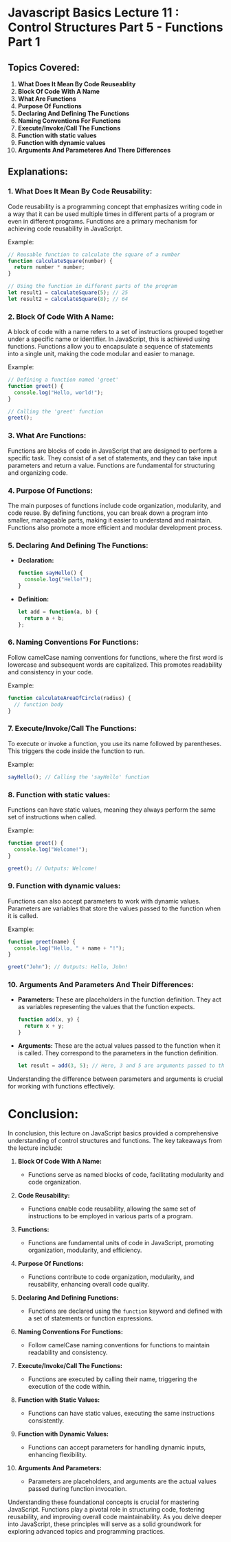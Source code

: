# Javascript Basics Lecture 11 : Control Structures Part 5 - Functions Part 1

## Topics Covered:

1. **What Does It Mean By Code Reuseablity**
2. **Block Of Code With A Name**
3. **What Are Functions**
4. **Purpose Of Functions**
5. **Declaring And Defining The Functions**
6. **Naming Conventions For Functions**
7. **Execute/Invoke/Call The Functions**
8. **Function with static values**
9. **Function with dynamic values**
10. **Arguments And Parameteres And There Differences**

## Explanations:

### 1. What Does It Mean By Code Reusability:

Code reusability is a programming concept that emphasizes writing code in a way that it can be used multiple times in different parts of a program or even in different programs. Functions are a primary mechanism for achieving code reusability in JavaScript.

Example:
```javascript
// Reusable function to calculate the square of a number
function calculateSquare(number) {
  return number * number;
}

// Using the function in different parts of the program
let result1 = calculateSquare(5); // 25
let result2 = calculateSquare(8); // 64
```

### 2. Block Of Code With A Name:

A block of code with a name refers to a set of instructions grouped together under a specific name or identifier. In JavaScript, this is achieved using functions. Functions allow you to encapsulate a sequence of statements into a single unit, making the code modular and easier to manage.

Example:
```javascript
// Defining a function named 'greet'
function greet() {
  console.log("Hello, world!");
}

// Calling the 'greet' function
greet();
```

### 3. What Are Functions:

Functions are blocks of code in JavaScript that are designed to perform a specific task. They consist of a set of statements, and they can take input parameters and return a value. Functions are fundamental for structuring and organizing code.

### 4. Purpose Of Functions:

The main purposes of functions include code organization, modularity, and code reuse. By defining functions, you can break down a program into smaller, manageable parts, making it easier to understand and maintain. Functions also promote a more efficient and modular development process.

### 5. Declaring And Defining The Functions:

- **Declaration:**
  ```javascript
  function sayHello() {
    console.log("Hello!");
  }
  ```

- **Definition:**
  ```javascript
  let add = function(a, b) {
    return a + b;
  };
  ```

### 6. Naming Conventions For Functions:

Follow camelCase naming conventions for functions, where the first word is lowercase and subsequent words are capitalized. This promotes readability and consistency in your code.

Example:
```javascript
function calculateAreaOfCircle(radius) {
  // function body
}
```

### 7. Execute/Invoke/Call The Functions:

To execute or invoke a function, you use its name followed by parentheses. This triggers the code inside the function to run.

Example:
```javascript
sayHello(); // Calling the 'sayHello' function
```

### 8. Function with static values:

Functions can have static values, meaning they always perform the same set of instructions when called.

Example:
```javascript
function greet() {
  console.log("Welcome!");
}

greet(); // Outputs: Welcome!
```

### 9. Function with dynamic values:

Functions can also accept parameters to work with dynamic values. Parameters are variables that store the values passed to the function when it is called.

Example:
```javascript
function greet(name) {
  console.log("Hello, " + name + "!");
}

greet("John"); // Outputs: Hello, John!
```

### 10. Arguments And Parameters And Their Differences:

- **Parameters:** These are placeholders in the function definition. They act as variables representing the values that the function expects.
  ```javascript
  function add(x, y) {
    return x + y;
  }
  ```

- **Arguments:** These are the actual values passed to the function when it is called. They correspond to the parameters in the function definition.
  ```javascript
  let result = add(3, 5); // Here, 3 and 5 are arguments passed to the 'add' function.
  ```

Understanding the difference between parameters and arguments is crucial for working with functions effectively.

# Conclusion:

In conclusion, this lecture on JavaScript basics provided a comprehensive understanding of control structures and functions. The key takeaways from the lecture include:

1. **Block Of Code With A Name:**
   - Functions serve as named blocks of code, facilitating modularity and code organization.

2. **Code Reusability:**
   - Functions enable code reusability, allowing the same set of instructions to be employed in various parts of a program.

3. **Functions:**
   - Functions are fundamental units of code in JavaScript, promoting organization, modularity, and efficiency.

4. **Purpose Of Functions:**
   - Functions contribute to code organization, modularity, and reusability, enhancing overall code quality.

5. **Declaring And Defining Functions:**
   - Functions are declared using the `function` keyword and defined with a set of statements or function expressions.

6. **Naming Conventions For Functions:**
   - Follow camelCase naming conventions for functions to maintain readability and consistency.

7. **Execute/Invoke/Call The Functions:**
   - Functions are executed by calling their name, triggering the execution of the code within.

8. **Function with Static Values:**
   - Functions can have static values, executing the same instructions consistently.

9. **Function with Dynamic Values:**
   - Functions can accept parameters for handling dynamic inputs, enhancing flexibility.

10. **Arguments And Parameters:**
    - Parameters are placeholders, and arguments are the actual values passed during function invocation.

Understanding these foundational concepts is crucial for mastering JavaScript. Functions play a pivotal role in structuring code, fostering reusability, and improving overall code maintainability. As you delve deeper into JavaScript, these principles will serve as a solid groundwork for exploring advanced topics and programming practices.